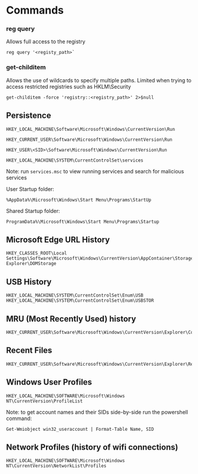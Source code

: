 # Commands

### reg query
Allows full access to the registry
```
reg query '<registy_path>`
```

### get-childitem
Allows the use of wildcards to specify multiple paths. Limited when trying to access restricted registries such as HKLM\Security
```
get-childitem -force 'registry::<registry_path>' 2>$null
```

## Persistence
```
HKEY_LOCAL_MACHINE\Software\Microsoft\Windows\CurrentVersion\Run
```
```
HKEY_CURRENT_USER\Software\Microsoft\Windows\CurrentVersion\Run
```
```
HKEY_USER\<SID>\Software\Microsoft\Windows\CurrentVersion\Run
```
```
HKEY_LOCAL_MACHINE\SYSTEM\CurrentControlSet\services
```
Note: run `services.msc` to view running services and search for malicious services

User Startup folder:
```
%AppData%\Microsoft\Windows\Start Menu\Programs\StartUp
```
Shared Startup folder: 
```
ProgramData%\Microsoft\Windows\Start Menu\Programs\Startup
```

## Microsoft Edge URL History
```
HKEY_CLASSES_ROOT\Local Settings\Software\Microsoft\Windows\CurrentVersion\AppContainer\Storage\microsoft.microsoftedge_8wekyb3d8bbwe\Children\001\Internet Explorer\DOMStorage
```

## USB History
```
HKEY_LOCAL_MACHINE\SYSTEM\CurrentControlSet\Enum\USB
HKEY_LOCAL_MACHINE\SYSTEM\CurrentControlSet\Enum\USBSTOR
```
## MRU (Most Recently Used) history
```
HKEY_CURRENT_USER\Software\Microsoft\Windows\CurrentVersion\Explorer\ComDlg32\OpenSavePidlMRU
```

## Recent Files
```
HKEY_CURRENT_USER\Software\Microsoft\Windows\CurrentVersion\Explorer\RecentDocs
```

## Windows User Profiles
```
HKEY_LOCAL_MACHINE\SOFTWARE\Microsoft\Windows NT\CurrentVersion\ProfileList
```
Note: to get account names and their SIDs side-by-side run the powershell command:

`Get-Wmiobject win32_useraccount | Format-Table Name, SID`


## Network Profiles (history of wifi connections)
```
HKEY_LOCAL_MACHINE\SOFTWARE\Microsoft\Windows NT\CurrentVersion\NetworkList\Profiles
```

